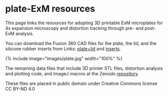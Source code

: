 # plate-ExM resources
This page links the resources for adopting 3D printable ExM microplates for 4x expansion microscopy and distortion tracking through pre- and post-ExM analysis.

You can download the Fusion 360 CAD files for the plate, the lid, and the silicone rubber inserts from Links: [plate+lid](https://a360.co/40CkanE/) and [inserts](https://a360.co/40CkanE/).

{% include image="images/plate.jpg" width="100%" %}

The remaining data files that include 3D printer STL files, distortion analysis and plotting code, and ImageJ macros at the Zenodo [repository](https://zenodo.org/records/8381689)

These files are placed in public domain under Creative Commons license CC BY-ND 4.0
